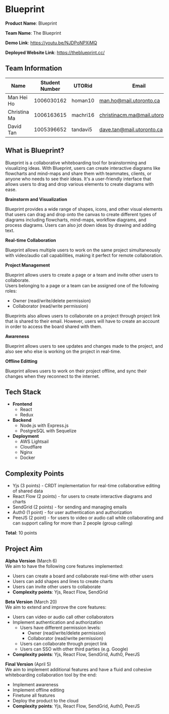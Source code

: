 # Blueprint

**Product Name**: Blueprint

**Team Name**: The Blueprint

**Demo Link**: https://youtu.be/NJDPoNPXiMQ

**Deployed Website Link**: https://theblueprint.cc/

## Team Information

| Name         | Student Number | UTORid   | Email                           |
| ------------ | -------------- | -------- | ------------------------------- |
| Man Hei Ho   | 1006030162     | homan10  | man.ho@mail.utoronto.ca         |
| Christina Ma | 1006163615     | machri16 | christinacm.ma@mail.utoronto.ca |
| David Tan    | 1005396652     | tandavi5 | dave.tan@mail.utoronto.ca       |

## What is Blueprint?

Blueprint is a collaborative whiteboarding tool for brainstorming and visualizing ideas. With Blueprint, users can create interactive diagrams like flowcharts and mind-maps and share them with teammates, clients, or anyone who needs to see their ideas. It's a user-friendly interface that allows users to drag and drop various elements to create diagrams with ease.

**Brainstorm and Visualization**

Blueprint provides a wide range of shapes, icons, and other visual elements that users can drag and drop onto the canvas to create different types of diagrams including flowcharts, mind-maps, workflow diagrams, and process diagrams. Users can also jot down ideas by drawing and adding text.

**Real-time Collaboration**

Blueprint allows multiple users to work on the same project simultaneously with video/audio call capabilities, making it perfect for remote collaboration.

**Project Management**

Blueprint allows users to create a page or a team and invite other users to collaborate.  
Users belonging to a page or a team can be assigned one of the following roles:

- Owner (read/write/delete permission)
- Collaborator (read/write permission)

Blueprints also allows users to collaborate on a project through project link that is shared to their email. However, users will have to create an account in order to access the board shared with them.

**Awareness**

Blueprint allows users to see updates and changes made to the project, and also see who else is working on the project in real-time.

**Offline Editting**

Blueprint allows users to work on their project offline, and sync their changes when they reconnect to the internet.

## Tech Stack

- **Frontend**
  - React
  - Redux
- **Backend**
  - Node.js with Express.js
  - PostgreSQL with Sequelize
- **Deployment**
  - AWS Lightsail
  - Cloudflare
  - Nginx
  - Docker

## Complexity Points

- Yjs (3 points) - CRDT implementation for real-time collaborative editing of shared data
- React Flow (2 points) - for users to create interactive diagrams and charts
- SendGrid (2 points) - for sending and managing emails
- Auth0 (1 point) - for user authentication and authorization
- PeerJS (2 point) - for users to video or audio call while collaborating and can support calling for more than 2 people (group calling)

**Total**: 10 points

## Project Aim

**Alpha Version** (March 6)  
We aim to have the following core features implemented:

- Users can create a board and collaborate real-time with other users
- Users can add shapes and lines to create charts
- Users can invite other users to collaborate
- **Complexity points**: Yjs, React Flow, SendGrid

**Beta Version** (March 20)  
We aim to extend and improve the core features:

- Users can video or audio call other collaborators
- Implement authentication and authorization
  - Users have different permission levels:
    - Owner (read/write/delete permission)
    - Collaborator (read/write permission)
  - Users can collaborate through project link
  - Users can SSO with other third parties (e.g. Google)
- **Complexity points**: Yjs, React Flow, SendGrid, Auth0, PeerJS

**Final Version** (April 5)  
We aim to implement additional features and have a fluid and cohesive whiteboarding collaboration tool by the end:

- Implement awareness
- Implement offline editing
- Finetune all features
- Deploy the product to the cloud
- **Complexity points**: Yjs, React Flow, SendGrid, Auth0, PeerJS
